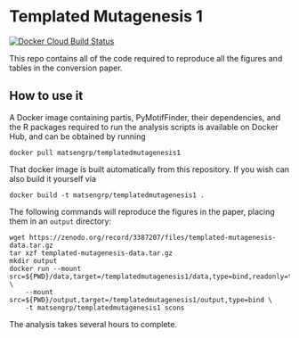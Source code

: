 # Templated Mutagenesis 1

[![Docker Cloud Build Status](https://img.shields.io/docker/cloud/build/matsengrp/templatedmutagenesis1.svg)](https://hub.docker.com/r/matsengrp/templatedmutagenesis1)

This repo contains all of the code required to reproduce all the figures and tables in the conversion paper.

## How to use it

A Docker image containing partis, PyMotifFinder, their dependencies, and the R packages required to run the analysis scripts is available on Docker Hub, and can be obtained by running

    docker pull matsengrp/templatedmutagenesis1

That docker image is built automatically from this repository.
If you wish can also build it yourself via

    docker build -t matsengrp/templatedmutagenesis1 .

The following commands will reproduce the figures in the paper, placing them in an `output` directory:

    wget https://zenodo.org/record/3387207/files/templated-mutagenesis-data.tar.gz
    tar xzf templated-mutagenesis-data.tar.gz
    mkdir output
    docker run --mount src=${PWD}/data,target=/templatedmutagenesis1/data,type=bind,readonly=true \
        --mount src=${PWD}/output,target=/templatedmutagenesis1/output,type=bind \
        -t matsengrp/templatedmutagenesis1 scons

The analysis takes several hours to complete.
